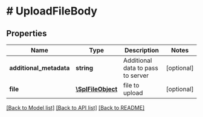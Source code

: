 # # UploadFileBody

## Properties

Name | Type | Description | Notes
------------ | ------------- | ------------- | -------------
**additional_metadata** | **string** | Additional data to pass to server | [optional]
**file** | [**\SplFileObject**](\SplFileObject.md) | file to upload | [optional]

[[Back to Model list]](../../README.md#models) [[Back to API list]](../../README.md#endpoints) [[Back to README]](../../README.md)
